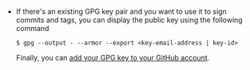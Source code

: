   * If there's an existing GPG key pair and you want to use it to sign commits and tags, you can display the public key using the following command
    ```shell
    $ gpg --output - --armor --export <key-email-address | key-id>
    ```
    Finally, you can [add your GPG key to your GitHub account](/articles/adding-a-new-gpg-key-to-your-github-account).
